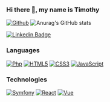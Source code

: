 ### Hi there 👋, my name is Timothy

[![Github](https://img.shields.io/github/followers/warps73?style=social)](https://github.com/warps73)
![Anurag's GitHub stats](https://github-readme-stats.vercel.app/api?username=warps73&show_icons=true&theme=transparent)

[![Linkedin Badge](https://img.shields.io/badge/-linkedin-blue?style=flat-square&logo=Linkedin&logoColor=white&link=https://www.linkedin.com/in/timothy-p-38793916a/)](https://www.linkedin.com/in/timothy-p-38793916a/)

### Languages

[![Php](https://img.shields.io/badge/-Php-000000?style=flat&logo=php)](https://www.php.net/)
[![HTML5](https://img.shields.io/badge/-HTML5-000000?style=flat&logo=html5)](https://developer.mozilla.org/fr/docs/Web/Guide/HTML/HTML5)
[![CSS3](https://img.shields.io/badge/-CSS3-000000?style=flat&logo=css3&logoColor=1572B6)](https://developer.mozilla.org/fr/docs/Web/CSS)
[![JavaScript](https://img.shields.io/badge/-JavaScript-000000?style=flat&logo=javascript)](https://developer.mozilla.org/fr/docs/Web/JavaScript)

### Technologies
[![Symfony](https://img.shields.io/badge/-Symfony-222222?style=flat&logo=symfony&logoColor=007ACC)](https://www.symfony.com/)
[![React](https://img.shields.io/badge/-React-222222?style=flat&logo=React&logoColor=61DAFB)](https://fr.reactjs.org/)
[![Vue](https://img.shields.io/badge/-vue.js-222222?style=flat&logo=vue.js&logoColor=61DAFB)](https://vuejs.org/)
